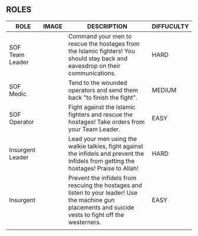 ## ROLES

| ROLE             | IMAGE | DESCRIPTION                                                                                                                                               | DIFFUCULTY |
| ---------------- | ----- | --------------------------------------------------------------------------------------------------------------------------------------------------------- | ---------- |
| SOF Team Leader  |       | Command your men to rescue the hostages from the Islamic fighters\! You should stay back and eavesdrop on their communications.                           | HARD       |
| SOF Medic        |       | Tend to the wounded operators and send them back "to finish the fight".                                                                                   | MEDIUM     |
| SOF Operator     |       | Fight against the Islamic fighters and rescue the hostages\! Take orders from your Team Leader.                                                           | EASY       |
| Insurgent Leader |       | Lead your men using the walkie talkies, fight against the infidels and prevent the infidels from getting the hostages\! Praise to Allah\!                 | HARD       |
| Insurgent        |       | Prevent the infidels from rescuing the hostages and listen to your leader\! Use the machine gun placements and suicide vests to fight off the westerners. | EASY       |
|                  |       |                                                                                                                                                           |            |